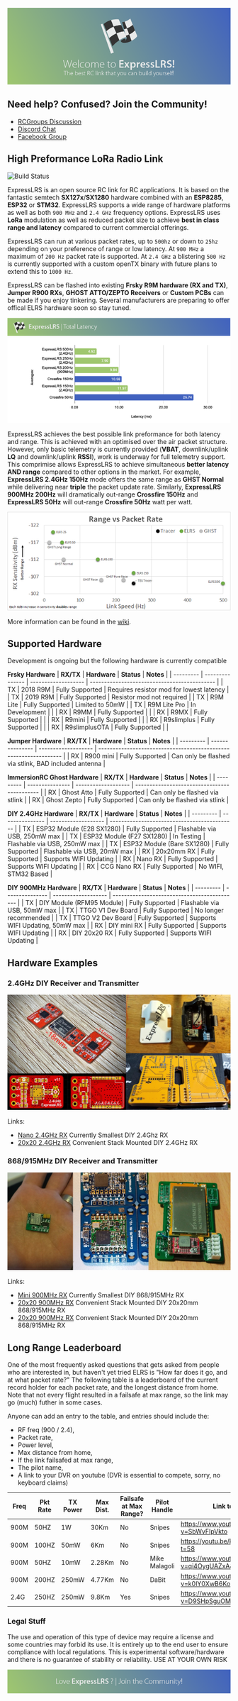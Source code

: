 ![Banner](img/banner.png)

## Need help? Confused? Join the Community!
 * [RCGroups Discussion](https://www.rcgroups.com/forums/showthread.php?3437865-ExpressLRS-DIY-LoRa-based-race-optimized-RC-link-system)
 * [Discord Chat](https://discord.gg/dS6ReFY)
 * [Facebook Group](https://www.facebook.com/groups/636441730280366)


## High Preformance LoRa Radio Link

![Build Status](https://github.com/AlessandroAU/ExpressLRS/workflows/Build%20ExpressLRS/badge.svg)

ExpressLRS is an open source RC link for RC applications. It is based on the fantastic semtech **SX127x**/**SX1280** hardware combined with an **ESP8285**, **ESP32** or **STM32**. ExpressLRS supports a wide range of hardware platforms as well as both `900 MHz` and `2.4 GHz` frequency options. ExpressLRS uses **LoRa** modulation as well as reduced packet size to achieve **best in class range and latency** compared to current commercial offerings. 

ExpressLRS can run at various packet rates, up to `500hz` or down to `25hz` depending on your preference of range or low latency. At `900 MHz` a maximum of `200 Hz` packet rate is supported. At `2.4 GHz` a blistering `500 Hz` is currently supported with a custom openTX binary with future plans to extend this to `1000 Hz`.

ExpressLRS can be flashed into existing **Frsky R9M hardware (RX and TX)**, **Jumper R900 RXs**, **GHOST ATTO/ZEPTO Receivers** or **Custom PCBs** can be made if you enjoy tinkering. Several manufacturers are preparing to offer offical ELRS hardware soon so stay tuned. 

![LatencyChart](img/Average%20Total%20Latency.png)

ExpressLRS achieves the best possible link preformance for both latency and range. This is achieved with an optimised over the air packet structure.  However, only basic telemetry is currently provided (**VBAT**, downlink/uplink **LQ** and downlink/uplink **RSSI**), work is underway for full telemetry support. This comprimise allows ExpressLRS to achieve simultaneous **better latency AND range** compared to other options in the market. For example, **ExpressLRS 2.4GHz 150Hz** mode offers the same range as **GHST Normal** while delivering near **triple** the packet update rate. Similarly, **ExpressLRS 900MHz 200Hz** will dramatically out-range **Crossfire 150Hz** and **ExpressLRS 50Hz** will out-range **Crossfire 50Hz** watt per watt.   

![RangeVsPacketRate](img/pktrate_vs_sens.png)

More information can be found in the [wiki](https://github.com/AlessandroAU/ExpressLRS/wiki). 

## Supported Hardware

Development is ongoing but the following hardware is currently compatible

**Frsky Hardware**
| **RX/TX** | **Hardware**    | **Status**          | **Notes**                                    |
| --------- | --------------- | ------------------- | -------------------------------------------- |
| TX        | 2018 R9M        | Fully Supported     | Requires resistor mod for lowest latency     |
| TX        | 2019 R9M        | Fully Supported     | Resistor mod not required                    |
| TX        | R9M Lite        | Fully Supported     | Limited to 50mW                              |
| TX        | R9M Lite Pro    | In Development      |                                              |
| RX        | R9MM            | Fully Supported     |                                              |
| RX        | R9MX            | Fully Supported     |                                              |
| RX        | R9mini          | Fully Supported     |                                              |
| RX        | R9slimplus      | Fully Supported     |                                              |
| RX        | R9slimplusOTA   | Fully Supported     |                                              |

**Jumper Hardware**
| **RX/TX** | **Hardware**    | **Status**          | **Notes**                                                         |
| --------- | --------------- | ------------------- | ----------------------------------------------------------------- |
| RX        | R900 mini       | Fully Supported     | Can only be flashed via stlink,  BAD included antenna             |

**ImmersionRC Ghost Hardware**
| **RX/TX** | **Hardware**    | **Status**          | **Notes**                                    |
| --------- | --------------- | ------------------- | -------------------------------------------- |
| RX        | Ghost Atto      | Fully Supported     | Can only be flashed via stlink               |
| RX        | Ghost Zepto     | Fully Supported     | Can only be flashed via stlink               |

**DIY 2.4GHz Hardware**
| **RX/TX** | **Hardware**                       | **Status**          | **Notes**                                    |
| --------- | ---------------                    | ------------------- | -------------------------------------------- |
| TX        | ESP32 Module (E28 SX1280)          | Fully Supported     | Flashable via USB, 250mW max                 |
| TX        | ESP32 Module (F27 SX1280)          | In Testing          | Flashable via USB, 250mW max                 |
| TX        | ESP32 Module (Bare SX1280)         | Fully Supported     | Flashable via USB, 20mW max                  |
| RX        | 20x20mm RX                         | Fully Supported     | Supports WIFI Updating                       |
| RX        | Nano RX                            | Fully Supported     | Supports WIFI Updating                       |
| RX        | CCG Nano RX                        | Fully Supported     | No WIFI, STM32 Based                         |

**DIY 900MHz Hardware**
| **RX/TX** | **Hardware**                           | **Status**          | **Notes**                                    |
| --------- | ---------------                        | ------------------- | -------------------------------------------- |
| TX        | DIY Module (RFM95 Module)              | Fully Supported     | Flashable via USB, 50mW max                  |
| TX        | TTGO V1 Dev Board                      | Fully Supported     | No longer recommended                        |
| TX        | TTGO V2 Dev Board                      | Fully Supported     | Supports WIFI Updating, 50mW max             |
| RX        | DIY mini RX                            | Fully Supported     | Supports WIFI Updating                       |
| RX        | DIY 20x20 RX                           | Fully Supported     | Supports WIFI Updating                       |

## Hardware Examples

### 2.4GHz DIY Receiver and Transmitter
![2.4GHz Hardware](img/24Ghardware.jpg)

Links:
- [Nano 2.4GHz RX](https://github.com/AlessandroAU/ExpressLRS/tree/master-dev/PCB/2400MHz/RX_Nano) Currently Smallest DIY 2.4Ghz RX
- [20x20 2.4GHz RX](https://github.com/AlessandroAU/ExpressLRS/tree/master-dev/PCB/2400MHz/RX_20x20) Convenient Stack Mounted DIY 2.4GHz RX

### 868/915MHz DIY Receiver and Transmitter
![868/915MHz Hardware](img/900Mhardware.jpg)

Links:
- [Mini 900MHz RX](https://github.com/AlessandroAU/ExpressLRS/tree/master-dev/PCB/900MHz/RX_Mini) Currently Smallest DIY 868/915MHz RX
- [20x20 900MHz RX](https://github.com/AlessandroAU/ExpressLRS/tree/master-dev/PCB/900MHz/RX_20x20_0603_SMD) Convenient Stack Mounted DIY 20x20mm 868/915MHz RX
- [20x20 900MHz RX](https://github.com/AlessandroAU/ExpressLRS/tree/master-dev/PCB/900MHz/RX_20x20_0805_SMD) Convenient Stack Mounted DIY 20x20mm 868/915MHz RX

## Long Range Leaderboard
One of the most frequently asked questions that gets asked from people who are interested in, but haven't yet tried ELRS is "How far does it go, and at what packet rate?"
The following table is a leaderboard of the current record holder for each packet rate, and the longest distance from home. Note that not every flight resulted in a failsafe at max range, so the link may go (much) futher in some cases.

Anyone can add an entry to the table, and entries should include the:
- RF freq (900 / 2.4),
- Packet rate,
- Power level,
- Max distance from home,
- If the link failsafed at max range,
- The pilot name, 
- A link to your DVR on youtube (DVR is essential to compete, sorry, no keyboard claims)

| Freq | Pkt Rate | TX Power | Max Dist. | Failsafe at Max Range? | Pilot Handle | Link to DVR |
| ---- | -------- | -------- | --------- | ---------------------- | ------------ | ----------- |
| 900M | 50HZ | 1W | 30Km | No | Snipes | https://www.youtube.com/watch?v=SbWvFIpVkto |
| 900M | 100HZ | 50mW | 6Km | No | Snipes | https://youtu.be/kN89mINbmQc?t=58 |
| 900M | 50HZ | 10mW | 2.28Km | No | Mike Malagoli | https://www.youtube.com/watch?v=qi4OygUAZxA&t=75s |
| 900M | 200HZ | 250mW | 4.77Km | No | DaBit | https://www.youtube.com/watch?v=k0lY0XwB6Ko |
| 2.4G | 250HZ | 250mW | 9.8Km | Yes | Snipes | https://www.youtube.com/watch?v=D9SHpSguOMQ |

### Legal Stuff
The use and operation of this type of device may require a license and some countries may forbid its use. It is entirely up to the end user to ensure compliance with local regulations. This is experimental software/hardware and there is no guarantee of stability or reliability. USE AT YOUR OWN RISK 

[![Banner](img/footer.png)](https://github.com/AlessandroAU/ExpressLRS/wiki#community)
